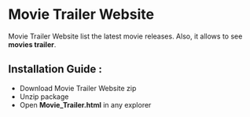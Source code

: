 # Movie Trailer Website
Movie Trailer Website list the latest movie releases. Also, it allows to see **movies trailer**.

## Installation Guide :
* Download Movie Trailer Website zip
* Unzip package
* Open **__Movie_Trailer.html__** in any explorer

